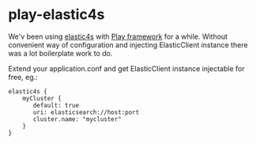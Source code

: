 play-elastic4s
===========================

We'v been using [elastic4s](https://github.com/sksamuel/elastic4s) with [Play framework](https://www.playframework.com/) for a while.
Without convenient way of configuration and injecting ElasticClient instance there was a lot boilerplate work to do.

Extend your application.conf and get ElasticClient instance injectable for free, eg.:

    elastic4s {
        myCluster {
           default: true
           uri: elasticsearch://host:port
           cluster.name: "mycluster"
        }
    }

